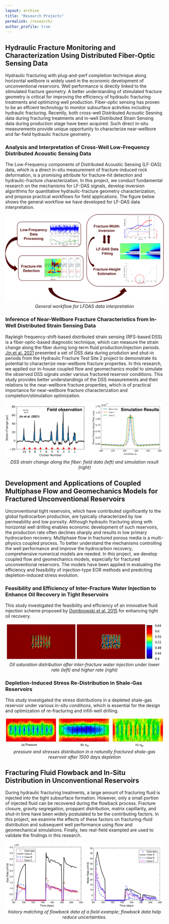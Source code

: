 ```yaml
---
layout: archive
title: "Research Projects"
permalink: /research/
author_profile: true
---
```


## Hydraulic Fracture Monitoring and Characterization Using Distributed Fiber-Optic Sensing Data

Hydraulic fracturing with plug-and-perf completion technique along horizontal wellbore is widely used in the economic development of unconventional reservoirs. Well performance is directly linked to the stimulated fracture geometry. 
A better understanding of stimulated fracture geometry is critical for improving the efficiency of hydraulic fracturing treatments and optimizing well production. Fiber-optic sensing has proven to be an effcient technology to monitor subsurface activities including hydraulic fracturing. Recently, both cross-well Distributed Acoustic Sesning data during fracturing treatments and in-well Distributed Strain Sensing data during production stage have been acquired. Such direct in-situ measurements provide unique opportunity to characterize near-wellbore and far-field hydraulic fracture geometry.  


### Analysis and Interpretation of Cross-Well Low-Frequency Distributed Acoustic Sensing Data

The Low-Frequency components of Distributed Acoustic Sensing (LF-DAS) data, 
which is a direct in-situ measurement of fracture-induced rock deformation, is a promising attribute for fracture-hit detection and hydraulic-fracture characterization. In this project, we conduct fundamental research on the mechanisms for 
LF-DAS signals, develop inversion algorithms for quantitative hydraulic-fracture geometry characterization, and propose practical workflows for field applications. The figure below shows the general workflow we have developed for LF-DAS data interpretation.

<p align="center">
  <img src="../images/lfdas.png" />
  <br>
  <em> General workflow for LFDAS data interpretation</em>
</p>


### Inference of Near-Wellbore Fracture Characteristics from In-Well Distributed Strain Sensing Data

Rayleigh frequency-shift-based distributed strain sensing (RFS-based DSS) is a fiber-optic-based diagnostic technique, which can measure the strain change along the fiber during long-term fluid production/injection periods. [Jin et al. 2021](https://doi.org/10.2118/205394-PA) presented a set of DSS data during prodution and shut-in periods from the Hydraulic Fracture Test Site 2 project to demonstrate its potential to characterize near-wellbore fracture properties. In this research, we applied our in-house coupled flow and geomechanics model to simulate the observed DSS signals under various fractured reservoir conditions. This study provides better understandings of the DSS measurements and their relations to the near-wellbore fracture properties, which is of practical importance for near-wellbore fracture characterization and completion/stimulation optimization.

<p align="center">
  <img src="../images/dss.tif" />
  <br>
  <em> DSS strain change along the fiber: field data (left) and simulation result (right)</em>
</p>


## Development and Applications of Coupled Multiphase Flow and Geomechanics Models for Fractured Unconventional Reservoirs

Unconventional tight reservoirs, which have contributed significantly to the global hydrocarbon production, are typically characterized by low permeability and low porosity. Although hydraulic fracturing along with horizontal well drilling enables
economic development of such reservoirs, the production rate often declines sharply and results in low primary hydrocarbon recovery. Multiphase flow in fractured porous media is a multi-physics coupled process. To better understand the mechanisms 
controlling the well performance and improve the hydrocarbon recovery, comprehensive numerical models are needed. In this project, we develop coupled flow and geomechanics models, especially for fractured unconventional reservoirs. The models have been
applied in evaluating the efficiency and feasibility of injection-type EOR methods and predicting depletion-induced stress evolution.

### Feasibility and Efficiency of Inter-Fracture Water Injection to Enhance Oil Recovery in Tight Reservoirs
This study investigated the feasibility and efficiency of an innovative fluid injection scheme proposed by [Dombrowski et al. 2015](https://patents.google.com/patent/US20130228337) for enhancing tight oil recovery.

<p align="center">
  <img src="../images/FluidInjection.tif" />
  <br>
  <em> Oil saturation distribution after inter-fracture water injection under lower rate (left) and higher rate (right)</em>
</p>

### Depletion-Induced Stress Re-Distribution in Shale-Gas Reservoirs
This study investigated the stress distributions in a depleted shale-gas reservoir under various in-situ conditions, which is essential for the design and optimization of re-fracturing and infill-well drilling.

<p align="center">
  <img src="../images/stress.tif" />
  <br>
  <em> pressure and stresses distribution in a naturally fractured shale-gas reservoir after 1500 days depletion</em>
</p>


## Fracturing Fluid Flowback and In-Situ Distribution in Unconventional Reservoirs
During hydraulic fracturing treatments, a large amount of fracturing fluid is injected into the tight subsurface formation. However, only a small portion of injected fluid can be recovered during the flowback process. Fracture closure, gravity segregation,
proppant distribution, matrix capillarity, and shut-in time have been widely postulated to be the contributing factors. In this project, we examine the effects of these factors on fracturing-fluid distribution and subsequent well performance using
flow and geomechanical simulations. Finally, two real-field exampled are used to validate the findings in this research. 

<p align="center">
  <img src="../images/flowback.png" />
  <br>
  <em> history matching of flowback data of a field example; flowback data help reduce uncertainties. </em>
</p>


